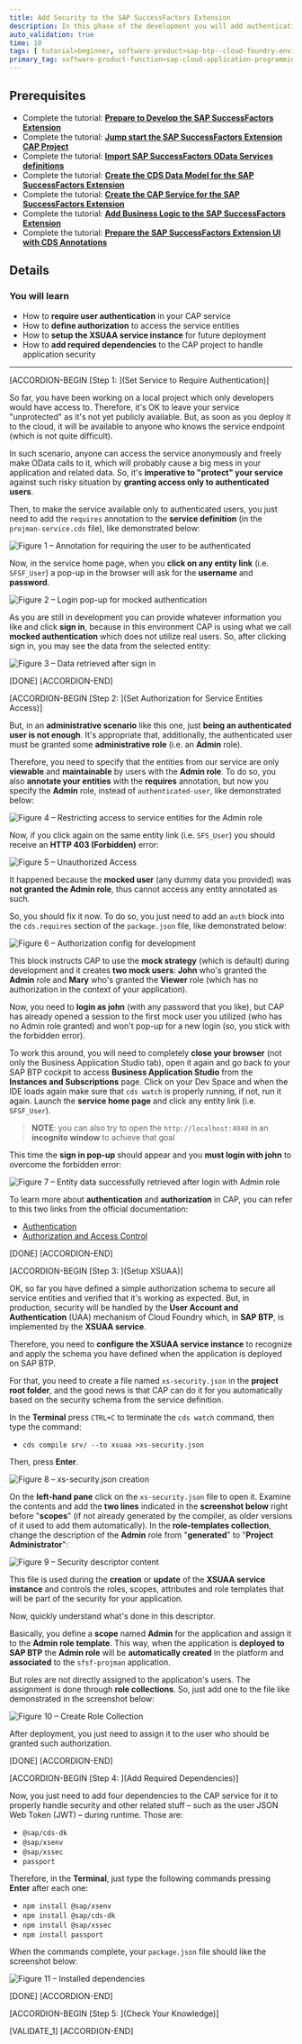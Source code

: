 ```yaml
---
title: Add Security to the SAP SuccessFactors Extension
description: In this phase of the development you will add authentication and authorization to the extension.
auto_validation: true
time: 10
tags: [ tutorial>beginner, software-product>sap-btp--cloud-foundry-environment]
primary_tag: software-product-function>sap-cloud-application-programming-model
---
```


## Prerequisites
 - Complete the tutorial: [**Prepare to Develop the SAP SuccessFactors Extension**](cap-extend-sfsf-intro)
 - Complete the tutorial: [**Jump start the SAP SuccessFactors Extension CAP Project**](cap-extend-sfsf-jumpstart)
 - Complete the tutorial: [**Import SAP SuccessFactors OData Services definitions**](cap-extend-sfsf-import-services)
 - Complete the tutorial: [**Create the CDS Data Model for the SAP SuccessFactors Extension**](cap-extend-sfsf-data-model)
 - Complete the tutorial: [**Create the CAP Service for the SAP SuccessFactors Extension**](cap-extend-sfsf-create-service)
 - Complete the tutorial: [**Add Business Logic to the SAP SuccessFactors Extension**](cap-extend-sfsf-add-logic)
 - Complete the tutorial: [**Prepare the SAP SuccessFactors Extension UI with CDS Annotations**](cap-extend-sfsf-ui-annotations)

## Details
### You will learn
  - How to **require user authentication** in your CAP service
  - How to **define authorization** to access the service entities
  - How to **setup the XSUAA service instance** for future deployment
  - How to **add required dependencies** to the CAP project to handle application security

---

[ACCORDION-BEGIN [Step 1: ](Set Service to Require Authentication)]

So far, you have been working on a local project which only developers would have access to. Therefore, it's OK to leave your service "unprotected" as it's not yet publicly available. But, as soon as you deploy it to the cloud, it will be available to anyone who knows the service endpoint (which is not quite difficult).

In such scenario, anyone can access the service anonymously and freely make OData calls to it, which will probably cause a big mess in your application and related data. So, it's **imperative to "protect" your service** against such risky situation by **granting access only to authenticated users**.

Then, to make the service available only to authenticated users, you just need to add the `requires` annotation to the **service definition** (in the `projman-service.cds` file), like demonstrated below:

![Figure 1 – Annotation for requiring the user to be authenticated](require-auth.png)

Now, in the service home page, when you **click on any entity link** (i.e. `SFSF_User`) a pop-up in the browser will ask for the **username** and **password**.

![Figure 2 – Login pop-up for mocked authentication](login-pop-up.png)

As you are still in development you can provide whatever information you like and click **sign in**, because in this environment CAP is using what we call **mocked authentication** which does not utilize real users. So, after clicking sign in, you may see the data from the selected entity:

![Figure 3 – Data retrieved after sign in](sfsf-users.png)

[DONE]
[ACCORDION-END]

[ACCORDION-BEGIN [Step 2: ](Set Authorization for Service Entities Access)]

But, in an **administrative scenario** like this one, just **being an authenticated user is not enough**. It's appropriate that, additionally, the authenticated user must be granted some **administrative role** (i.e. an **Admin** role).

Therefore, you need to specify that the entities from our service are only **viewable** and **maintainable** by users with the **Admin role**. To do so, you also **annotate your entities** with the **requires** annotation, but now you specify the **Admin** role, instead of `authenticated-user`, like demonstrated below:

![Figure 4 – Restricting access to service entities for the Admin role](admin-role.png)

Now, if you click again on the same entity link (i.e. `SFS_User`) you should receive an **HTTP 403 (Forbidden)** error:

![Figure 5 – Unauthorized Access](unauthorized.png)

It happened because the **mocked user** (any dummy data you provided) was **not granted the Admin role**, thus cannot access any entity annotated as such.

So, you should fix it now. To do so, you just need to add an `auth` block into the `cds.requires` section of the `package.json` file, like demonstrated below:

![Figure 6 – Authorization config for development](mock-auth.png)

This block instructs CAP to use the **mock strategy** (which is default) during development and it creates **two mock users**: **John** who's granted the **Admin** role and **Mary** who's granted the **Viewer** role (which has no authorization in the context of your application).

Now, you need to **login as john** (with any password that you like), but CAP has already opened a session to the first mock user you utilized (who has no Admin role granted) and won't pop-up for a new login (so, you stick with the forbidden error).

To work this around, you will need to completely **close your browser** (not only the Business Application Studio tab), open it again and go back to your SAP BTP cockpit to access **Business Application Studio** from the **Instances and Subscriptions** page. Click on your Dev Space and when the IDE loads again make sure that `cds watch` is properly running, if not, run it again. Launch the **service home page** and click any entity link (i.e. `SFSF_User`).

> **NOTE**: you can also try to open the `http://localhost:4040` in an **incognito window** to achieve that goal

This time the **sign in pop-up** should appear and you **must login with john** to overcome the forbidden error:

![Figure 7 – Entity data successfully retrieved after login with Admin role](sfsf-users.png)

To learn more about **authentication** and **authorization** in CAP, you can refer to this two links from the official documentation:

- [Authentication](https://cap.cloud.sap/docs/node.js/authentication)
- [Authorization and Access Control](https://cap.cloud.sap/docs/guides/authorization)

[DONE]
[ACCORDION-END]

[ACCORDION-BEGIN [Step 3: ](Setup XSUAA)]

OK, so far you have defined a simple authorization schema to secure all service entities and verified that it's working as expected. But, in production, security will be handled by the **User Account and Authentication** (UAA) mechanism of Cloud Foundry which, in **SAP BTP**, is implemented by the **XSUAA service**.

Therefore, you need to **configure the XSUAA service instance** to recognize and apply the schema you have defined when the application is deployed on SAP BTP.

For that, you need to create a file named `xs-security.json` in the **project root folder**, and the good news is that CAP can do it for you automatically based on the security schema from the service definition.

In the **Terminal** press `CTRL+C` to terminate the `cds watch` command, then type the command:

- `cds compile srv/ --to xsuaa >xs-security.json`

Then, press **Enter**.

![Figure 8 – xs-security.json creation](xs-security.png)

On the **left-hand pane** click on the `xs-security.json` file to open it. Examine the contents and add the **two lines** indicated in the **screenshot below** right before "**scopes**" (if not already generated by the compiler, as older versions of it used to add them automatically). In the **role-templates collection**, change the description of the **Admin** role from "**generated**" to "**Project Administrator**":

![Figure 9 – Security descriptor content](security-desc.png)

This file is used during the **creation** or **update** of the **XSUAA service instance** and controls the roles, scopes, attributes and role templates that will be part of the security for your application.

Now, quickly understand what's done in this descriptor.

Basically, you define a **scope** named **Admin** for the application and assign it to the **Admin role template**. This way, when the application is **deployed to SAP BTP** the **Admin role** will be **automatically created** in the platform and **associated** to the `sfsf-projman` application.

But roles are not directly assigned to the application's users. The assignment is done through **role collections**. So, just add one to the file like demonstrated in the screenshot below:

![Figure 10 – Create Role Collection](role-collection.png)

After deployment, you just need to assign it to the user who should be granted such authorization.

[DONE]
[ACCORDION-END]

[ACCORDION-BEGIN [Step 4: ](Add Required Dependencies)]

Now, you just need to add four dependencies to the CAP service for it to properly handle security and other related stuff – such as the user JSON Web Token (JWT) – during runtime. Those are:

- `@sap/cds-dk`
- `@sap/xsenv`
- `@sap/xssec`
- `passport`

Therefore, in the **Terminal**, just type the following commands pressing **Enter** after each one:

- `npm install @sap/xsenv`
- `npm install @sap/cds-dk`
- `npm install @sap/xssec`
- `npm install passport`

When the commands complete, your `package.json` file should like the screenshot below:

![Figure 11 – Installed dependencies](additional-deps.png)

[DONE]
[ACCORDION-END]

[ACCORDION-BEGIN [Step 5: ](Check Your Knowledge)]



[VALIDATE_1]
[ACCORDION-END]
